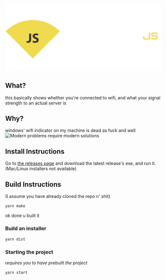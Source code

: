 # ![WifiIndicatorJS Banner](Icons/Banner.png)

## What?

this basically shows whether you're connected to wifi, and what your signal strength to an actual server is

## Why?

windows' wifi indicator on my machine is dead as fuck and well
![Modern problems require modern solutions](https://en.meming.world/images/en/4/4a/Modern_Problems_Require_Modern_Solutions.jpg)

## Install Instructions
Go to [the releases page](https://github.com/0J3/WifiIndicatorJS/releases) and download the latest release's exe, and run it. (Mac/Linux installers not available)

## Build Instructions

(I assume you have already cloned the repo n' shit)

```bash
yarn make
```

ok done u built it

### Build an installer
```bash
yarn dist
```

### Starting the project
*requires you to have prebuilt the project*

```bash
yarn start
```
